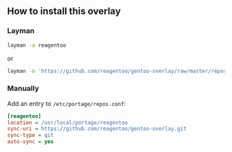 How to install this overlay
----------------------------

### Layman
```sh
layman -a reagentoo
```
or
```sh
layman -o 'https://github.com/reagentoo/gentoo-overlay/raw/master/repositories.xml' -f -a reagentoo
```

### Manually
Add an entry to `/etc/portage/repos.conf`:
```ini
[reagentoo]
location = /usr/local/portage/reagentoo
sync-uri = https://github.com/reagentoo/gentoo-overlay.git
sync-type = git
auto-sync = yes
```
